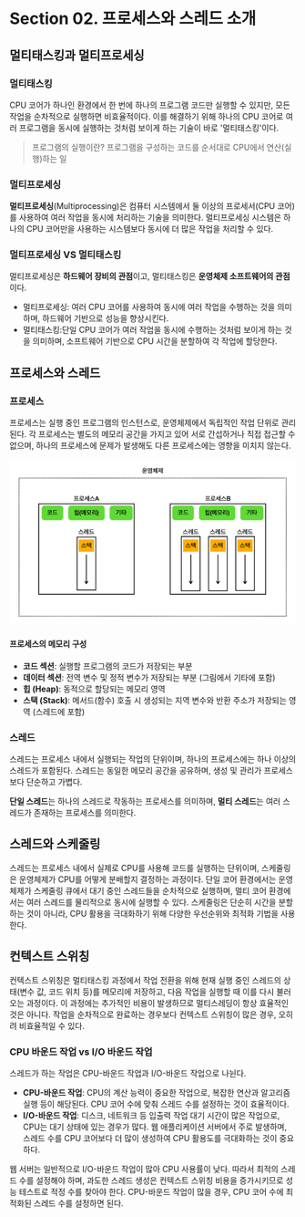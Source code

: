 # Section 02. 프로세스와 스레드 소개

## 멀티태스킹과 멀티프로세싱
### 멀티태스킹

CPU 코어가 하나인 환경에서 한 번에 하나의 프로그램 코드만 실행할 수 있지만, 모든 작업을 순차적으로 실행하면 비효율적이다. 
이를 해결하기 위해 하나의 CPU 코어로 여러 프로그램을 동시에 실행하는 것처럼 보이게 하는 기술이 바로 '멀티태스킹'이다.

> 프로그램의 실행이란? 프로그램을 구성하는 코드를 순서대로 CPU에서 연산(실행)하는 일

### 멀티프로세싱
**멀티프로세싱**(Multiprocessing)은 컴퓨터 시스템에서 둘 이상의 프로세서(CPU 코어)를 사용하여 여러 작업을 동시에 처리하는 기술을 의미한다. 
멀티프로세싱 시스템은 하나의 CPU 코어만을 사용하는 시스템보다 동시에 더 많은 작업을 처리할 수 있다.

### 멀티프로세싱 VS 멀티태스킹
멀티프로세싱은 **하드웨어 장비의 관점**이고, 멀티태스킹은 **운영체제 소프트웨어의 관점**이다.

- 멀티프로세싱: 여러 CPU 코어를 사용하여 동시에 여러 작업을 수행하는 것을 의미하며, 하드웨어 기반으로 성능을 향상시킨다.
- 멀티태스킹:단일 CPU 코어가 여러 작업을 동시에 수행하는 것처럼 보이게 하는 것을 의미하며, 소프트웨어 기반으로 CPU 시간을 분할하여 각 작업에 할당한다.


## 프로세스와 스레드
### 프로세스
프로세스는 실행 중인 프로그램의 인스턴스로, 운영체제에서 독립적인 작업 단위로 관리된다. 
각 프로세스는 별도의 메모리 공간을 가지고 있어 서로 간섭하거나 직접 접근할 수 없으며, 하나의 프로세스에 문제가 발생해도 다른 프로세스에는 영향을 미치지 않는다.

![img.png](image/img.png)

#### 프로세스의 메모리 구성
- **코드 섹션**: 실행할 프로그램의 코드가 저장되는 부분
- **데이터 섹션**: 전역 변수 및 정적 변수가 저장되는 부분 (그림에서 기타에 포함)
- **힙 (Heap)**: 동적으로 할당되는 메모리 영역
- **스택 (Stack)**: 메서드(함수) 호출 시 생성되는 지역 변수와 반환 주소가 저장되는 영역 (스레드에 포함)

### 스레드
스레드는 프로세스 내에서 실행되는 작업의 단위이며, 하나의 프로세스에는 하나 이상의 스레드가 포함된다.
스레드는 동일한 메모리 공간을 공유하며, 생성 및 관리가 프로세스보다 단순하고 가볍다. 

**단일 스레드**는 하나의 스레드로 작동하는 프로세스를 의미하며, **멀티 스레드**는 여러 스레드가 존재하는 프로세스를 의미한다.


## 스레드와 스케줄링
스레드는 프로세스 내에서 실제로 CPU를 사용해 코드를 실행하는 단위이며, 스케줄링은 운영체제가 CPU를 어떻게 분배할지 결정하는 과정이다. 
단일 코어 환경에서는 운영체제가 스케줄링 큐에서 대기 중인 스레드들을 순차적으로 실행하며, 멀티 코어 환경에서는 여러 스레드를 물리적으로 동시에 실행할 수 있다. 
스케줄링은 단순히 시간을 분할하는 것이 아니라, CPU 활용을 극대화하기 위해 다양한 우선순위와 최적화 기법을 사용한다.

## 컨텍스트 스위칭
컨텍스트 스위칭은 멀티태스킹 과정에서 작업 전환을 위해 현재 실행 중인 스레드의 상태(변수 값, 코드 위치 등)를 메모리에 저장하고, 다음 작업을 실행할 때 이를 다시 불러오는 과정이다. 
이 과정에는 추가적인 비용이 발생하므로 멀티스레딩이 항상 효율적인 것은 아니다. 
작업을 순차적으로 완료하는 경우보다 컨텍스트 스위칭이 많은 경우, 오히려 비효율적일 수 있다.

### CPU 바운드 작업 vs I/O 바운드 작업

스레드가 하는 작업은 CPU-바운드 작업과 I/O-바운드 작업으로 나뉜다.

- **CPU-바운드 작업**: CPU의 계산 능력이 중요한 작업으로, 복잡한 연산과 알고리즘 실행 등이 해당된다. CPU 코어 수에 맞춰 스레드 수를 설정하는 것이 효율적이다.
- **I/O-바운드 작업**: 디스크, 네트워크 등 입출력 작업 대기 시간이 많은 작업으로, CPU는 대기 상태에 있는 경우가 많다. 웹 애플리케이션 서버에서 주로 발생하며, 스레드 수를 CPU 코어보다 더 많이 생성하여 CPU 활용도를 극대화하는 것이 중요하다.

웹 서버는 일반적으로 I/O-바운드 작업이 많아 CPU 사용률이 낮다. 
따라서 최적의 스레드 수를 설정해야 하며, 과도한 스레드 생성은 컨텍스트 스위칭 비용을 증가시키므로 성능 테스트로 적정 수를 찾아야 한다. 
CPU-바운드 작업이 많을 경우, CPU 코어 수에 최적화된 스레드 수를 설정하면 된다.